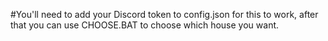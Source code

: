 #You'll need to add your Discord token to config.json for this to work, after that you can use CHOOSE.BAT to choose which house you want.
